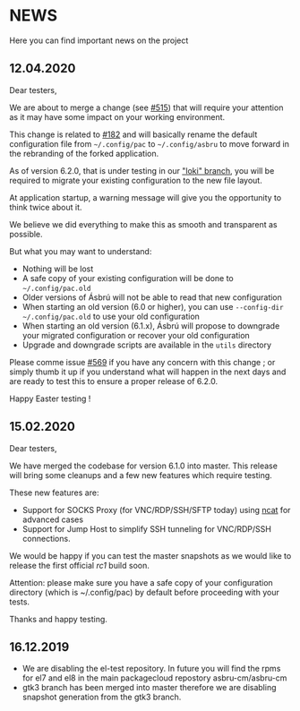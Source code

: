 # NEWS
Here you can find important news on the project

## 12.04.2020

Dear testers,

We are about to merge a change (see [#515](https://github.com/asbru-cm/asbru-cm/pull/515)) that will require your attention as it may have some impact on your working environment.

This change is related to [#182](https://github.com/asbru-cm/asbru-cm/issues/518) and will basically rename the default configuration file from ```~/.config/pac``` to ```~/.config/asbru``` to move forward in the rebranding of the forked application.

As of version 6.2.0, that is under testing in our ["loki" branch](https://github.com/asbru-cm/asbru-cm#testing-new-features), you will be required to migrate your existing configuration to the new file layout.

At application startup, a warning message will give you the opportunity to think twice about it.

We believe we did everything to make this as smooth and transparent as possible.

But what you may want to understand:

* Nothing will be lost
* A safe copy of your existing configuration will be done to ```~/.config/pac.old```
* Older versions of Ásbrú will not be able to read that new configuration
* When starting an old version (6.0 or higher), you can use ```--config-dir ~/.config/pac.old``` to use your old configuration
* When starting an old version (6.1.x), Ásbrú will propose to downgrade your migrated configuration or recover your old configuration
* Upgrade and downgrade scripts are available in the ```utils``` directory

Please comme issue [#569](https://github.com/asbru-cm/asbru-cm/issues/569) if you have any concern with this change ; or simply thumb it up if you understand what will happen in the next days and are ready to test this to ensure a proper release of 6.2.0.

Happy Easter testing !

## 15.02.2020

Dear testers,

We have merged the codebase for version 6.1.0 into master. This release will bring some cleanups and a few new features which require testing.

These new features are:

* Support for SOCKS Proxy (for VNC/RDP/SSH/SFTP today) using [ncat](https://nmap.org/ncat/) for advanced cases
* Support for Jump Host to simplify SSH tunneling for VNC/RDP/SSH connections.

We would be happy if you can test the master snapshots as we would like to release the first official *rc1* build soon.

Attention: please make sure you have a safe copy of your configuration directory (which is ~/.config/pac) by default before proceeding with your tests.

Thanks and happy testing.

## 16.12.2019
* We are disabling the el-test repository. In future you will find the rpms for el7 and el8 in the main packagecloud repostory asbru-cm/asbru-cm
* gtk3 branch has been merged into master therefore we are disabling snapshot generation from the gtk3 branch.
